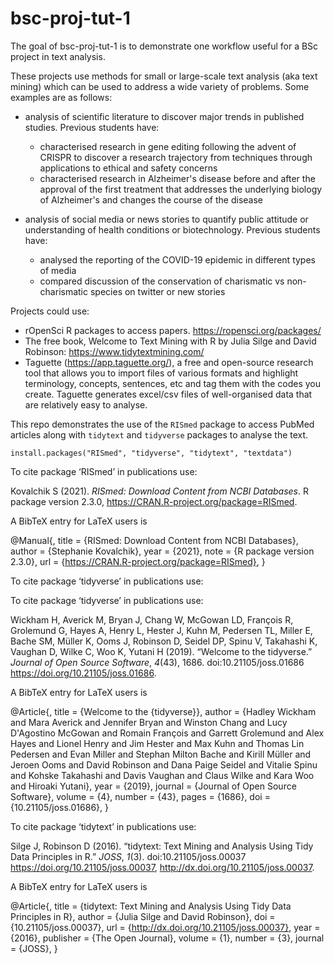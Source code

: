 
# bsc-proj-tut-1

<!-- badges: start -->
<!-- badges: end -->

The goal of bsc-proj-tut-1 is to demonstrate one workflow useful for a BSc 
project in text analysis.

These projects use methods for small or large-scale text analysis (aka text mining) 
which can be used to address a wide variety of problems. Some examples are as follows:

-   analysis of scientific literature to discover major trends in published studies. 
    Previous students have:
    
    -   characterised research in gene editing following the advent of 
        CRISPR to discover a research trajectory from techniques through
        applications to ethical and safety concerns
    -   characterised research in Alzheimer's disease before and after the
        approval of the first treatment that addresses the underlying biology 
        of Alzheimer's and changes the course of the disease 

-   analysis of social media or news stories to quantify public attitude or 
    understanding of health conditions or biotechnology. Previous students have:
    
    -   analysed the reporting of the COVID-19 epidemic in different types 
        of media 
    -   compared discussion of the conservation of charismatic vs 
        non-charismatic species on twitter or new stories

Projects could use:

-   rOpenSci R packages to access papers. https://ropensci.org/packages/
-   The free book, Welcome to Text Mining with R by Julia Silge and David
    Robinson: https://www.tidytextmining.com/ 
-   Taguette (https://app.taguette.org/), a free and open-source research 
    tool that allows you to import files of various formats and 
    highlight terminology, concepts, sentences, etc and tag them with the 
    codes you create. Taguette generates excel/csv files of well-organised 
    data that are relatively easy to analyse.


This repo demonstrates the use of the `RISmed` package to access PubMed 
articles along with `tidytext` and `tidyverse` packages to analyse the text.

```
install.packages("RISmed", "tidyverse", "tidytext", "textdata")
```
To cite package ‘RISmed’ in publications use:

  Kovalchik S (2021). _RISmed: Download Content from NCBI Databases_. R package version 2.3.0,
  <https://CRAN.R-project.org/package=RISmed>.

A BibTeX entry for LaTeX users is

  @Manual{,
    title = {RISmed: Download Content from NCBI Databases},
    author = {Stephanie Kovalchik},
    year = {2021},
    note = {R package version 2.3.0},
    url = {https://CRAN.R-project.org/package=RISmed},
  }

To cite package ‘tidyverse’ in publications use:

To cite package ‘tidyverse’ in publications use:

  Wickham H, Averick M, Bryan J, Chang W, McGowan LD, François R, Grolemund G, Hayes A, Henry L, Hester J, Kuhn
  M, Pedersen TL, Miller E, Bache SM, Müller K, Ooms J, Robinson D, Seidel DP, Spinu V, Takahashi K, Vaughan D,
  Wilke C, Woo K, Yutani H (2019). “Welcome to the tidyverse.” _Journal of Open Source Software_, *4*(43),
  1686. doi:10.21105/joss.01686 <https://doi.org/10.21105/joss.01686>.

A BibTeX entry for LaTeX users is

  @Article{,
    title = {Welcome to the {tidyverse}},
    author = {Hadley Wickham and Mara Averick and Jennifer Bryan and Winston Chang and Lucy D'Agostino McGowan and Romain François and Garrett Grolemund and Alex Hayes and Lionel Henry and Jim Hester and Max Kuhn and Thomas Lin Pedersen and Evan Miller and Stephan Milton Bache and Kirill Müller and Jeroen Ooms and David Robinson and Dana Paige Seidel and Vitalie Spinu and Kohske Takahashi and Davis Vaughan and Claus Wilke and Kara Woo and Hiroaki Yutani},
    year = {2019},
    journal = {Journal of Open Source Software},
    volume = {4},
    number = {43},
    pages = {1686},
    doi = {10.21105/joss.01686},
  }
  
To cite package ‘tidytext’ in publications use:

  Silge J, Robinson D (2016). “tidytext: Text Mining and Analysis Using Tidy Data Principles in R.” _JOSS_,
  *1*(3). doi:10.21105/joss.00037 <https://doi.org/10.21105/joss.00037>,
  <http://dx.doi.org/10.21105/joss.00037>.

A BibTeX entry for LaTeX users is

  @Article{,
    title = {tidytext: Text Mining and Analysis Using Tidy Data Principles in R},
    author = {Julia Silge and David Robinson},
    doi = {10.21105/joss.00037},
    url = {http://dx.doi.org/10.21105/joss.00037},
    year = {2016},
    publisher = {The Open Journal},
    volume = {1},
    number = {3},
    journal = {JOSS},
  }


